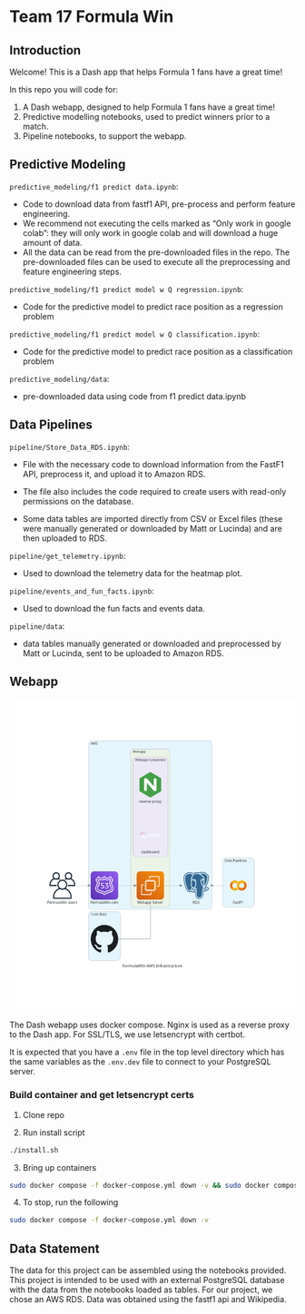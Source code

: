 # Team 17 Formula Win

## Introduction

Welcome! This is a Dash app that helps Formula 1 fans have a great time!

In this repo you will code for:

  1. A Dash webapp, designed to help Formula 1 fans have a great time!
  2. Predictive modelling notebooks, used to predict winners prior to a match.
  3. Pipeline notebooks, to support the webapp.

## Predictive Modeling

`predictive_modeling/f1 predict data.ipynb`:

- Code to download data from fastf1 API, pre-process and perform feature engineering.
- We recommend not executing the cells marked as “Only work in google colab”: they will only work in google colab and will download a huge amount of data.
- All the data can be read from the pre-downloaded files in the repo.  The pre-downloaded files can be used to execute all the preprocessing and feature engineering steps.

`predictive_modeling/f1 predict model w Q regression.ipynb`:

- Code for the predictive model to predict race position as a  regression problem

`predictive_modeling/f1 predict model w Q classification.ipynb`:

- Code for the predictive model to predict race position as a  classification problem

`predictive_modeling/data`:

- pre-downloaded data using code from f1 predict data.ipynb

## Data Pipelines

`pipeline/Store_Data_RDS.ipynb`:

- File with the necessary code to download information from the FastF1 API, preprocess it, and upload it to Amazon RDS.

- The file also includes the code required to create users with read-only permissions on the database.

- Some data tables are imported directly from CSV or Excel files (these were manually generated or downloaded by Matt or Lucinda) and are then uploaded to RDS.

`pipeline/get_telemetry.ipynb`:

- Used to download the telemetry data for the heatmap plot.

`pipeline/events_and_fun_facts.ipynb`:

- Used to download the fun facts and events data.

`pipeline/data`:

- data tables manually generated or downloaded and preprocessed by Matt or Lucinda, sent to be uploaded to Amazon RDS.

## Webapp

<img src="/aws_infra/viz/formulawin_aws_infrastructure.png" style="height: 550px; text-align: center;">

The Dash webapp uses docker compose. Nginx is used as a reverse proxy to the Dash app. For SSL/TLS, we use letsencrypt with certbot.

It is expected that you have a `.env` file in the top level directory which has the same variables as the `.env.dev` file to connect to your PostgreSQL server.

### Build container and get letsencrypt certs

1. Clone repo

2. Run install script

```bash
./install.sh
```

3. Bring up containers

```bash
sudo docker compose -f docker-compose.yml down -v && sudo docker compose -f docker-compose.yml up -d --build 
```

4. To stop, run the following

```bash
sudo docker compose -f docker-compose.yml down -v 
```

## Data Statement

The data for this project can be assembled using the notebooks provided. This project is intended to be used with an external PostgreSQL database with the data from the notebooks loaded as tables. For our project, we chose an AWS RDS. Data was obtained using the fastf1 api and Wikipedia.
